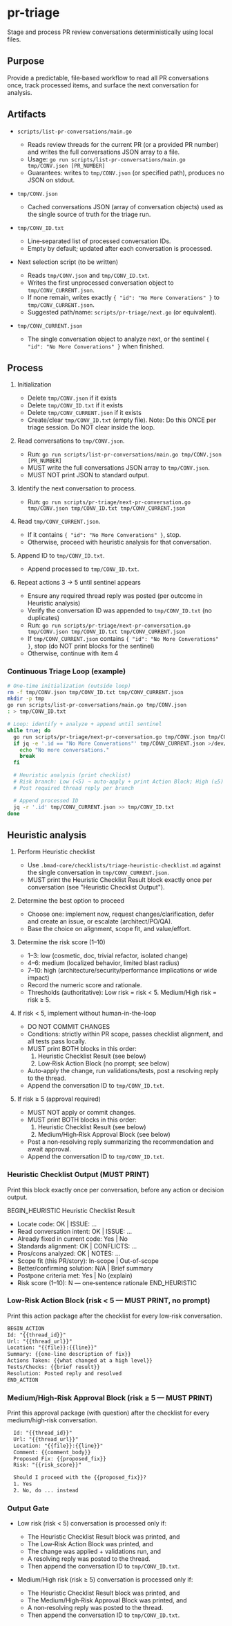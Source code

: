 <!-- Powered by BMAD™ Core -->

# pr-triage

Stage and process PR review conversations deterministically using local files.

## Purpose

Provide a predictable, file‑based workflow to read all PR conversations once, track processed items, and surface the next conversation for analysis.

## Artifacts

- `scripts/list-pr-conversations/main.go`
  - Reads review threads for the current PR (or a provided PR number) and writes the full conversations JSON array to a file.
  - Usage: `go run scripts/list-pr-conversations/main.go tmp/CONV.json [PR_NUMBER]`
  - Guarantees: writes to `tmp/CONV.json` (or specified path), produces no JSON on stdout.

- `tmp/CONV.json`
  - Cached conversations JSON (array of conversation objects) used as the single source of truth for the triage run.

- `tmp/CONV_ID.txt`
  - Line‑separated list of processed conversation IDs.
  - Empty by default; updated after each conversation is processed.

- Next selection script (to be written)
  - Reads `tmp/CONV.json` and `tmp/CONV_ID.txt`.
  - Writes the first unprocessed conversation object to `tmp/CONV_CURRENT.json`.
  - If none remain, writes exactly `{ "id": "No More Converations" }` to `tmp/CONV_CURRENT.json`.
  - Suggested path/name: `scripts/pr-triage/next.go` (or equivalent).

- `tmp/CONV_CURRENT.json`
  - The single conversation object to analyze next, or the sentinel `{ "id": "No More Converations" }` when finished.

## Process

1) Initialization
   - Delete `tmp/CONV.json` if it exists
   - Delete `tmp/CONV_ID.txt` if it exists
   - Delete `tmp/CONV_CURRENT.json` if it exists
   - Create/clear `tmp/CONV_ID.txt` (empty file). Note: Do this ONCE per triage session. Do NOT clear inside the loop.

2) Read conversations to `tmp/CONV.json`.
   - Run: `go run scripts/list-pr-conversations/main.go tmp/CONV.json [PR_NUMBER]`
   - MUST write the full conversations JSON array to `tmp/CONV.json`.
   - MUST NOT print JSON to standard output.

3) Identify the next conversation to process.
   - Run: `go run scripts/pr-triage/next-pr-conversation.go tmp/CONV.json tmp/CONV_ID.txt tmp/CONV_CURRENT.json`

4) Read `tmp/CONV_CURRENT.json`.
   - If it contains `{ "id": "No More Converations" }`, stop.
   - Otherwise, proceed with heuristic analysis for that conversation.
5) Append ID to `tmp/CONV_ID.txt`.
   - Append processed to `tmp/CONV_ID.txt`.
6) Repeat actions 3 → 5 until sentinel appears
   - Ensure any required thread reply was posted (per outcome in Heuristic analysis)
   - Verify the conversation ID was appended to `tmp/CONV_ID.txt` (no duplicates)
   - Run: `go run scripts/pr-triage/next-pr-conversation.go tmp/CONV.json tmp/CONV_ID.txt tmp/CONV_CURRENT.json`
   - If `tmp/CONV_CURRENT.json` contains `{ "id": "No More Converations" }`, stop (do NOT print blocks for the sentinel)
   - Otherwise, continue with item 4

### Continuous Triage Loop (example)
```bash
# One-time initialization (outside loop)
rm -f tmp/CONV.json tmp/CONV_ID.txt tmp/CONV_CURRENT.json
mkdir -p tmp
go run scripts/list-pr-conversations/main.go tmp/CONV.json
: > tmp/CONV_ID.txt

# Loop: identify + analyze + append until sentinel
while true; do
  go run scripts/pr-triage/next-pr-conversation.go tmp/CONV.json tmp/CONV_ID.txt tmp/CONV_CURRENT.json
  if jq -e '.id == "No More Converations"' tmp/CONV_CURRENT.json >/dev/null; then
    echo "No more conversations."
    break
  fi

  # Heuristic analysis (print checklist)
  # Risk branch: Low (<5) → auto-apply + print Action Block; High (≥5) → print Approval Block
  # Post required thread reply per branch

  # Append processed ID
  jq -r '.id' tmp/CONV_CURRENT.json >> tmp/CONV_ID.txt
done
```

## Heuristic analysis
1) Perform Heuristic checklist
   - Use `.bmad-core/checklists/triage-heuristic-checklist.md` against the single conversation in `tmp/CONV_CURRENT.json`.
   - MUST print the Heuristic Checklist Result block exactly once per conversation (see "Heuristic Checklist Output").

2) Determine the best option to proceed
   - Choose one: implement now, request changes/clarification, defer and create an issue, or escalate (architect/PO/QA).
   - Base the choice on alignment, scope fit, and value/effort.

3) Determine the risk score (1–10)
   - 1–3: low (cosmetic, doc, trivial refactor, isolated change)
   - 4–6: medium (localized behavior, limited blast radius)
   - 7–10: high (architecture/security/performance implications or wide impact)
   - Record the numeric score and rationale.
   - Thresholds (authoritative): Low risk = risk < 5. Medium/High risk = risk ≥ 5.

4) If risk < 5, implement without human-in-the-loop
   - DO NOT COMMIT CHANGES
   - Conditions: strictly within PR scope, passes checklist alignment, and all tests pass locally.
   - MUST print BOTH blocks in this order:
     1) Heuristic Checklist Result (see below)
     2) Low‑Risk Action Block (no prompt; see below)
   - Auto‑apply the change, run validations/tests, post a resolving reply to the thread.
   - Append the conversation ID to `tmp/CONV_ID.txt`.

5) If risk ≥ 5 (approval required)
   - MUST NOT apply or commit changes.
   - MUST print BOTH blocks in this order:
     1) Heuristic Checklist Result (see below)
     2) Medium/High‑Risk Approval Block (see below)
   - Post a non‑resolving reply summarizing the recommendation and await approval.
   - Append the conversation ID to `tmp/CONV_ID.txt`.

### Heuristic Checklist Output (MUST PRINT)
Print this block exactly once per conversation, before any action or decision output.

BEGIN_HEURISTIC
Heuristic Checklist Result
- Locate code: OK | ISSUE: …
- Read conversation intent: OK | ISSUE: …
- Already fixed in current code: Yes | No
- Standards alignment: OK | CONFLICTS: …
- Pros/cons analyzed: OK | NOTES: …
- Scope fit (this PR/story): In-scope | Out-of-scope
- Better/confirming solution: N/A | Brief summary
- Postpone criteria met: Yes | No (explain)
- Risk score (1–10): N — one‑sentence rationale
END_HEURISTIC

### Low‑Risk Action Block (risk < 5 — MUST PRINT, no prompt)
Print this action package after the checklist for every low‑risk conversation.
```txt
BEGIN_ACTION
Id: "{{thread_id}}"
Url: "{{thread_url}}"
Location: "{{file}}:{{line}}"
Summary: {{one‑line description of fix}}
Actions Taken: {{what changed at a high level}}
Tests/Checks: {{brief result}}
Resolution: Posted reply and resolved
END_ACTION
```

### Medium/High‑Risk Approval Block (risk ≥ 5 — MUST PRINT)
Print this approval package (with question) after the checklist for every medium/high‑risk conversation.
```txt
  Id: "{{thread_id}}"
  Url: "{{thread_url}}"
  Location: "{{file}}:{{line}}"
  Comment: {{comment_body}}
  Proposed Fix: {{proposed_fix}}
  Risk: "{{risk_score}}"

  Should I proceed with the {{proposed_fix}}?
  1. Yes
  2. No, do ... instead
```

### Output Gate
- Low risk (risk < 5) conversation is processed only if:
  - The Heuristic Checklist Result block was printed, and
  - The Low‑Risk Action Block was printed, and
  - The change was applied + validations run, and
  - A resolving reply was posted to the thread.
  - Then append the conversation ID to `tmp/CONV_ID.txt`.

- Medium/High risk (risk ≥ 5) conversation is processed only if:
  - The Heuristic Checklist Result block was printed, and
  - The Medium/High‑Risk Approval Block was printed, and
  - A non‑resolving reply was posted to the thread.
  - Then append the conversation ID to `tmp/CONV_ID.txt`.
